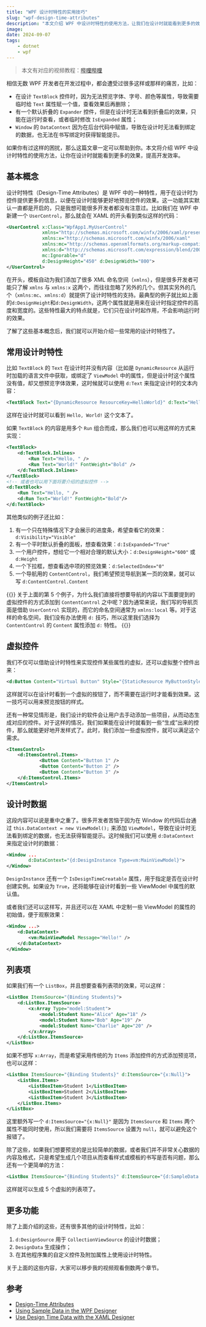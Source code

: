 ```yaml
---
title: "WPF 设计时特性的实用技巧"
slug: "wpf-design-time-attributes"
description: "本文介绍 WPF 中设计时特性的使用方法，让我们在设计时就能看到更多的效果，显著提高开发效率和体验。"
image: 
date: 2024-09-07
tags:
    - dotnet
    - wpf
---
```


> 本文有对应的视频教程：[哔哩哔哩](https://www.bilibili.com/video/BV17kptetEQV/)

相信无数 WPF 开发者在开发过程中，都会遭受过很多这样或那样的痛苦，比如：

- 在设计 `TextBlock` 控件时，因为无法预览字体、字号、颜色等属性，导致需要临时给 `Text` 属性赋一个值，查看效果后再删除；
- 有一个默认折叠的 `Expander` 控件，但是在设计时无法看到折叠后的效果，只能在运行时查看，或者临时修改 `IsExpanded` 属性；
- `Window` 的 `DataContext` 因为在后台代码中赋值，导致在设计时无法看到绑定的数据，也无法在书写绑定时获得智能提示。

如果你有过这样的困扰，那么这篇文章一定可以帮助到你。本文将介绍 WPF 中设计时特性的使用方法，让你在设计时就能看到更多的效果，提高开发效率。

## 基本概念

设计时特性（Design-Time Attributes）是 WPF 中的一种特性，用于在设计时为控件提供更多的信息，以便在设计时能够更好地预览控件的效果。这一功能其实默认一直都是开启的，只是我想可能很多开发者都没有注意过。比如我们在 WPF 中新建一个 `UserControl`，那么就会在 XAML 的开头看到类似这样的代码：

```xml
<UserControl x:Class="WpfApp1.MyUserControl"
             xmlns="http://schemas.microsoft.com/winfx/2006/xaml/presentation"
             xmlns:x="http://schemas.microsoft.com/winfx/2006/xaml"
             xmlns:mc="http://schemas.openxmlformats.org/markup-compatibility/2006" 
             xmlns:d="http://schemas.microsoft.com/expression/blend/2008" 
             mc:Ignorable="d" 
             d:DesignHeight="450" d:DesignWidth="800">
</UserControl>
```

在开头，模板自动为我们添加了很多 XML 命名空间（`xmlns`），但是很多开发者可能只了解 `xmlns` 与 `xmlns:x` 这两个，而往往忽略了另外的几个。但其实另外的几个（`xmlns:mc`、`xmlns:d`）就提供了设计时特性的支持。最典型的例子就比如上面的`d:DesignHeight`和`d:DesignWidth`，这两个属性就是用来在设计时指定控件的高度和宽度的。这些特性最大的特点就是，它们只在设计时起作用，不会影响运行时的效果。

了解了这些基本概念后，我们就可以开始介绍一些常用的设计时特性了。

## 常用设计时特性

比如 `TextBlock` 的 `Text` 在设计时并没有内容（比如是 `DynamicResource` 从运行时加载的语言文件中获取，或绑定了 `ViewModel` 中的属性，但是设计时这个属性没有值，却又想预览字体效果，这时候就可以使用 `d:Text` 来指定设计时的文本内容：

```xml
<TextBlock Text="{DynamicResource ResourceKey=HelloWorld}" d:Text="Hello, World!" />
```

这样在设计时就可以看到 `Hello, World!` 这个文本了。

如果 `TextBlock` 的内容是用多个 `Run` 组合而成，那么我们也可以用这样的方式来实现：

```xml
<TextBlock>
    <d:TextBlock.Inlines>
        <Run Text="Hello, " />
        <Run Text="World!" FontWeight="Bold" />
    </d:TextBlock.Inlines>
</TextBlock>
<!-- 或者也可以用下面将要介绍的虚拟控件 -->
<d:TextBlock>
    <Run Text="Hello, " />
    <d:Run Text="World!" FontWeight="Bold"/>
</d:TextBlock>
```

其他类似的例子还比如：

1. 有一个只在特殊情况下才会展示的进度条，希望查看它的效果：`d:Visibility="Visible"`
2. 有一个平时默认折叠的面板，想查看效果：`d:IsExpanded="True"`
3. 一个用户控件，想给它一个相对合理的默认大小：`d:DesignHeight="600"` 或 `d:Height`
4. 一个下拉框，想查看选中项的预览效果：`d:SelectedIndex="0"`
5. 一个导航用的 `ContentControl`，我们希望预览导航到某一页的效果，就可以写 `d:ContentControl.Content`

{{<notice info>}}
关于上面的第 5 个例子，为什么我们直接将想要导航的内容以下面要提到的虚拟控件的方式添加到 `ContentControl` 之中呢？因为通常来说，我们写的导航页面是借助 `UserControl` 实现的，而它的命名空间通常为 `xmlns:local` 等。对于这样的命名空间，我们没有办法使用 `d:` 技巧，所以这里我们选择为 `ContentControl` 的 `Content` 属性添加 `d:` 特性。
{{</notice>}}

## 虚拟控件

我们不仅可以借助设计时特性来实现控件某些属性的虚拟，还可以虚拟整个控件出来：

```xml
<d:Button Content="Virtual Button" Style="{StaticResource MyButtonStyle}" />
```

这样就可以在设计时看到一个虚拟的按钮了，而不需要在运行时才能看到效果。这一技巧可以用来预览按钮的样式。

还有一种常见情形是，我们设计的软件会让用户去手动添加一些项目，从而动态生成对应的控件。对于这样的情况，我们如果能在设计时就看到一些“生成”出来的控件，那么就能更好地开发样式了。此时，我们添加一些虚拟控件，就可以满足这个需求。

```xml
<ItemsControl>
    <d:ItemsControl.Items>
            <Button Content="Button 1" />
            <Button Content="Button 2" />
            <Button Content="Button 3" />
    </d:ItemsControl.Items>
</ItemsControl>
```

## 设计时数据

这段内容可以说是重中之重了。很多开发者苦恼于因为在 Window 的代码后台通过 `this.DataContext = new ViewModel();` 来添加 `ViewModel`，导致在设计时无法看到绑定的数据，也无法获得智能提示。这时候我们可以使用 `d:DataContext` 来指定设计时的数据：

```xml
<Window ...
        d:DataContext="{d:DesignInstance Type=vm:MainViewModel}">
</Window>
```

`DesignInstance` 还有一个 `IsDesignTimeCreatable` 属性，用于指定是否在设计时创建实例。如果设为 `True`，还将能够在设计时看到一些 ViewModel 中属性的默认值。

或者我们还可以这样写，并且还可以在 XAML 中定制一些 ViewModel 的属性的初始值，便于观察效果：

```xml
<Window ...>
    <d:DataContext>
        <vm:MainViewModel Message="Hello!" />
    </d:DataContext>
</Window>
```

## 列表项

如果我们有一个 `ListBox`，并且想要查看列表项的效果，可以这样：

```xml
<ListBox ItemsSource="{Binding Students}">
    <d:ListBox.ItemsSource>
        <x:Array Type="model:Student">
            <model:Student Name="Alice" Age="18" />
            <model:Student Name="Bob" Age="19" />
            <model:Student Name="Charlie" Age="20" />
        </x:Array>
    </d:ListBox.ItemsSource>
</ListBox>
```

如果不想写 `x:Array`，而是希望采用传统的为 `Items` 添加控件的方式添加预览项，也可以这样：

```xml
<ListBox ItemsSource="{Binding Students}" d:ItemsSource="{x:Null}">
    <ListBox.Items>
        <ListBoxItem>Student 1</ListBoxItem>
        <ListBoxItem>Student 2</ListBoxItem>
        <ListBoxItem>Student 3</ListBoxItem>
    </ListBox.Items>
</ListBox>
```

这里额外写一个 `d:ItemsSource="{x:Null}"` 是因为 `ItemsSource` 和 `Items` 两个属性不能同时使用，所以我们需要将 `ItemsSource` 设置为 `null`，就可以避免这个报错了。

除了这些，如果我们想要预览的是比较简单的数据，或者我们并不非常关心数据的内容及格式，只是希望生成几个项目从而查看样式或模板的书写是否有问题，那么还有一个更简单的方法：

```xml
<ListBox ItemsSource="{Binding Students}" d:ItemsSource="{d:SampleData ItemCount=5}" />
```

这样就可以生成 5 个虚拟的列表项了。

## 更多功能

除了上面介绍的这些，还有很多其他的设计时特性，比如：

1. `d:DesignSource` 用于 `CollectionViewSource` 的设计时数据；
2. `DesignData` 生成操作；
3. 在其他程序集的自定义控件及附加属性上使用设计时特性。

关于上面的这些内容，大家可以移步我的视频观看倒数两个章节。

## 参考

- [Design-Time Attributes](https://learn.microsoft.com/en-us/previous-versions/visualstudio/visual-studio-2010/ee839627(v=vs.100))
- [Using Sample Data in the WPF Designer](https://learn.microsoft.com/en-us/previous-versions/visualstudio/visual-studio-2010/ee823176(v=vs.100))
- [Use Design Time Data with the XAML Designer](https://learn.microsoft.com/en-us/visualstudio/xaml-tools/xaml-designtime-data?view=vs-2022)